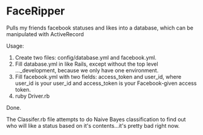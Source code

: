 FaceRipper
==========

Pulls my friends facebook statuses and likes into a database, which can be manipulated with ActiveRecord

Usage:

1. Create two files: config/database.yml and facebook.yml.
2. Fill database.yml in like Rails, except without the top level ..._development, because we only have one environment.
3. Fill facebook.yml with two fields: access_token and user_id, where user_id is your user_id and access_token is your Facebook-given access token.
4. ruby Driver.rb

Done.

The Classifer.rb file attempts to do Naive Bayes classification to find out who will like a status based on it's contents...it's pretty bad right now.
